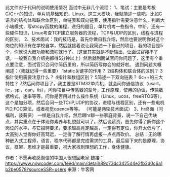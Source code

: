 此文件对于代码的说明使用情况
面试中无非几个流程：
1、笔试：主要是考核C/C++的知识，单片机基础知识，Linux。这三大模块，我就简述一些吧。比如C语言的结构体和联合体区别，单链表和双向链表，使用指针需要注意什么，判断大小端模式，写strcpy函数的编程，递归的题目，单片机考一些指令，中断，还有一些硬件知识，Linux考查TCP建立服务器的流程，TCP与UDP的区别，线程与进程的区别。
2、技术面试：我的技巧是，首先你做自我介绍，然后也要说明你对这个岗位的知识有在学校自学，然后就接着说让我简述一下自己的项目，我的项目是5个，你就说大概功能和流程就行了。（这里其实就是不断输出，让面试官接不了话，一般我自我介绍完都得5分钟以上）然后就到面试官问你问题了，这里有个重点要注意，面试官只会问你简历里的，所以简历写你会的就好啦。
遇到问题大概阐述：（我就记得一些重要）
1static关键字的作用？
2结构体和联合体的区别？
3指针使用需要注意什么？
4指针和数组区别？
5简述一下双向链表？
6c++的三大特性？
7然后问你项目了，我主要是STM32单片机，就会问你通信协议（usart，iic，spi，can，iis），问你项目中传感器的型号，工作原理，使用的协议，传输数据格式，速率等等。问你是否用过什么操作系统（Linux，ucos，freeRTOS等），这个是加分项，然后会问一些TC/iP,UDP的协议，进程与线程区别，还有一些电机PID,FOC算法，或者视觉opencv等等。
（可能是两轮技术面试）
3、hr终面（问福利，谈薪资）
一样是自我介绍，然后跟hr聊一些家庭背景，说一下自己优缺点，其实重点在于体现你素养与礼貌就可以了。然后谈薪资，首先你得了解你这个岗位的水平，与它招聘要求，要求越高肯定越高，一定得有定位，你开太低亏了，太高别人觉得你好高骛远，一定得了解行情再虚报一点点再砍价。
总结：无论哪种嵌入式工程师，语言，程序代码都是完成需求的工具，最后留下来的是原理，协议，框架，思维才是最重要，祝大家找到理想的工作，身体健康。

作者：不愿再收感谢信的中国人很想回老家
链接：https://www.nowcoder.com/feed/main/detail/89c73dc3425d4e2fb3d0c6a1b2be0578?sourceSSR=users
来源：牛客网